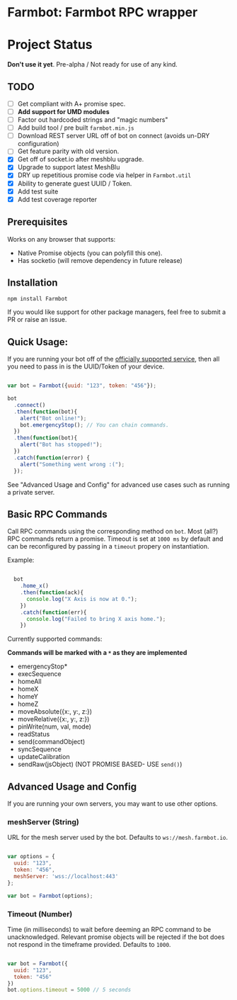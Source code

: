 # Farmbot: Farmbot RPC wrapper

# Project Status

**Don't use it yet**. Pre-alpha / Not ready for use of any kind.

## TODO

 - [ ] Get compliant with A+ promise spec.
 - [ ] **Add support for UMD modules**
 - [ ] Factor out hardcoded strings and "magic numbers"
 - [ ] Add build tool / pre built `farmbot.min.js`
 - [ ] Download REST server URL off of bot on connect (avoids un-DRY configuration)
 - [ ] Get feature parity with old version.
 - [X] Get off of socket.io after meshblu upgrade.
 - [X] Upgrade to support latest MeshBlu
 - [X] DRY up repetitious promise code via helper in `Farmbot.util`
 - [X] Ability to generate guest UUID / Token.
 - [X] Add test suite
 - [X] Add test coverage reporter

## Prerequisites

Works on any browser that supports:

 * Native Promise objects (you can polyfill this one).
 * Has socketio (will remove dependency in future release)

## Installation

```
npm install Farmbot
```

If you would like support for other package managers, feel free to submit a PR or raise an issue.

## Quick Usage:

If you are running your bot off of the [officially supported service](http://my.farmbot.io), then all you need to pass in is the UUID/Token of your device.

```javascript

var bot = Farmbot({uuid: "123", token: "456"});

bot
  .connect()
  .then(function(bot){
    alert("Bot online!");
    bot.emergencyStop(); // You can chain commands.
  })
  .then(function(bot){
    alert("Bot has stopped!");
  })
  .catch(function(error) {
    alert("Something went wrong :(");
  });

```

See "Advanced Usage and Config" for advanced use cases such as running a private server.

## Basic RPC Commands

Call RPC commands using the corresponding method on `bot`. Most (all?) RPC commands return a promise. Timeout is set at `1000 ms` by default and can be reconfigured by passing in a `timeout` propery on instantiation.

Example:

```javascript

  bot
    .home_x()
    .then(function(ack){
      console.log("X Axis is now at 0.");
    })
    .catch(function(err){
      console.log("Failed to bring X axis home.");
    })

```

Currently supported commands:

**Commands will be marked with a `*` as they are implemented**

 * emergencyStop*
 * execSequence
 * homeAll
 * homeX
 * homeY
 * homeZ
 * moveAbsolute({x:, y:, z:})
 * moveRelative({x:, y:, z:})
 * pinWrite(num, val, mode)
 * readStatus
 * send(commandObject)
 * syncSequence
 * updateCalibration
 * sendRaw(jsObject) (NOT PROMISE BASED- USE `send()`)

## Advanced Usage and Config

If you are running your own servers, you may want to use other options.

### meshServer (String)

URL for the mesh server used by the bot. Defaults to `ws://mesh.farmbot.io`.

```javascript

var options = {
  uuid: "123",
  token: "456",
  meshServer: 'wss://localhost:443'
};

var bot = Farmbot(options);

```

### Timeout (Number)

Time (in milliseconds) to wait before deeming an RPC command to be unacknowledged. Relevant promise objects will be rejected if the bot does not respond in the timeframe provided. Defaults to `1000`.

```javascript

var bot = Farmbot({
  uuid: "123",
  token: "456"
})
bot.options.timeout = 5000 // 5 seconds

```
